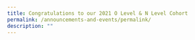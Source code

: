 ```yaml
---
title: Congratulations to our 2021 O Level & N Level Cohort
permalink: /announcements-and-events/permalink/
description: ""
---
```

